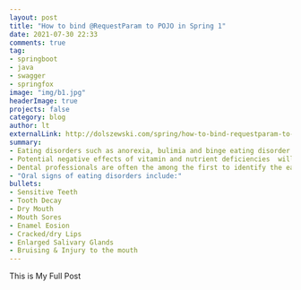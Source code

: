 ```yaml
---
layout: post
title: "How to bind @RequestParam to POJO in Spring 1"
date: 2021-07-30 22:33
comments: true
tag: 
- springboot
- java
- swagger
- springfox
image: "img/b1.jpg"
headerImage: true
projects: false
category: blog
author: lt
externalLink: http://dolszewski.com/spring/how-to-bind-requestparam-to-object/
summary: 
- Eating disorders such as anorexia, bulimia and binge eating disorder all have negative effects on the mouth.<br>
- Potential negative effects of vitamin and nutrient deficiencies  will also be reflected in the mouth & their Symptoms can range from slight to severe.<br>
- Dental professionals are often the among the first to identify the early warning signs of eating disorders.<br>
- "Oral signs of eating disorders include:"
bullets: 
- Sensitive Teeth
- Tooth Decay
- Dry Mouth
- Mouth Sores
- Enamel Eosion
- Cracked/dry Lips
- Enlarged Salivary Glands
- Bruising & Injury to the mouth
---
```


This is My Full Post
